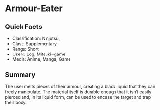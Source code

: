 # Armour-Eater

## Quick Facts
- Classification: Ninjutsu,
- Class: Supplementary
- Range: Short
- Users: Log, Mitsuki~game
- Media: Anime, Manga, Game

## Summary
The user melts pieces of their armour, creating a black liquid that they can freely manipulate. The material itself is durable enough that it isn't easily pierced and, in its liquid form, can be used to encase the target and trap their body.

